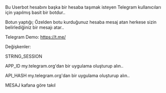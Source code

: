 Bu Userbot hesabını başka bir hesaba taşımak isteyen Telegram kullanıcıları için yapılmış basit bir botdur..

Botun yaptığı;
Özelden botu kurduğunuz hesaba mesaj atan herkese sizin belirlediğiniz bir mesajı atar.. 

Telegram Demo: https://t.me/

Değişkenler:

STRING_SESSION

APP_ID my.telegram.org'dan bir uygulama oluşturup alın.. 

API_HASH my.telegram.org'dan bir uygulama oluşturup alın.. 

MESAJ kafana göre takıl

